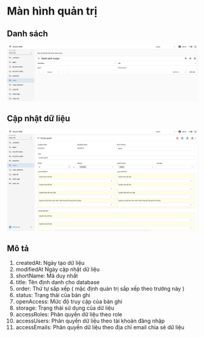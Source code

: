 # Màn hình quản trị

## Danh sách
<img src="/scope_list.png" alt="structure">

## Cập nhật dữ liệu
<img src="/scope_edit.png" alt="structure">

## Mô tả

1. createdAt: Ngày tạo dữ liệu
1. modifiedAt Ngày cập nhật dữ liệu
1. shortName: Mã duy nhất
1. title: Tên định danh cho database
1. order: Thứ tự sắp xếp ( mặc định quản trị sắp xếp theo trường này )
1. status: Trạng thái của bản ghi
1. openAccess: Mức độ truy cập của bản ghi
1. storage: Trạng thái sử dụng của dữ liệu
1. accessRoles: Phân quyền dữ liệu theo role
1. accessUsers: Phân quyền dữ liệu theo tài khoản đăng nhập
1. accessEmails: Phân quyền dữ liệu theo địa chỉ email chia sẻ dữ liệu